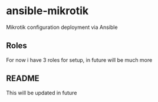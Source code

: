 # ansible-mikrotik
Mikrotik configuration deployment via Ansible

## Roles
For now i have 3 roles for setup, in future will be much more

## README
This will be updated in future
